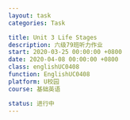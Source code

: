 ```yaml
---
layout: task
categories: Task

title: Unit 3 Life Stages
description: 六级79班听力作业
start: 2020-03-25 00:00:00 +0800
date: 2020-04-08 00:00:00 +0800
class: englishUC0408
function: EnglishUC0408
platform: U校园
course: 基础英语

status: 进行中
---
```


